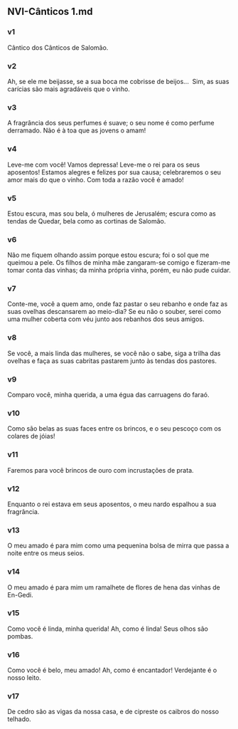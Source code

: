 ## NVI-Cânticos 1.md
### v1
 Cântico dos Cânticos de Salomão.
### v2
 Ah, se ele me beijasse, se a sua boca me cobrisse de beijos...  Sim, as suas carícias são mais agradáveis que o vinho.
### v3
 A fragrância dos seus perfumes é suave; o seu nome é como perfume derramado. Não é à toa que as jovens o amam!
### v4
 Leve-me com você! Vamos depressa! Leve-me o rei para os seus aposentos! Estamos alegres e felizes por sua causa; celebraremos o seu amor mais do que o vinho. Com toda a razão você é amado!
### v5
 Estou escura, mas sou bela, ó mulheres de Jerusalém; escura como as tendas de Quedar, bela como as cortinas de Salomão.
### v6
 Não me fiquem olhando assim porque estou escura; foi o sol que me queimou a pele. Os filhos de minha mãe zangaram-se comigo e fizeram-me tomar conta das vinhas; da minha própria vinha, porém, eu não pude cuidar.
### v7
 Conte-me, você a quem amo, onde faz pastar o seu rebanho e onde faz as suas ovelhas descansarem ao meio-dia? Se eu não o souber, serei como uma mulher coberta com véu junto aos rebanhos dos seus amigos.
### v8
 Se você, a mais linda das mulheres, se você não o sabe, siga a trilha das ovelhas e faça as suas cabritas pastarem junto às tendas dos pastores.
### v9
 Comparo você, minha querida, a uma égua das carruagens do faraó.
### v10
 Como são belas as suas faces entre os brincos, e o seu pescoço com os colares de jóias!
### v11
 Faremos para você brincos de ouro com incrustações de prata.
### v12
 Enquanto o rei estava em seus aposentos, o meu nardo espalhou a sua fragrância.
### v13
 O meu amado é para mim como uma pequenina bolsa de mirra que passa a noite entre os meus seios.
### v14
 O meu amado é para mim um ramalhete de flores de hena das vinhas de En-Gedi.
### v15
 Como você é linda, minha querida! Ah, como é linda! Seus olhos são pombas.
### v16
 Como você é belo, meu amado! Ah, como é encantador! Verdejante é o nosso leito.
### v17
 De cedro são as vigas da nossa casa, e de cipreste os caibros do nosso telhado.
